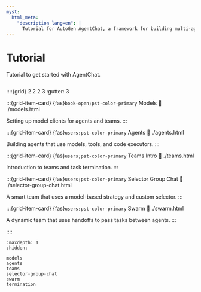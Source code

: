 ```yaml
---
myst:
  html_meta:
    "description lang=en": |
      Tutorial for AutoGen AgentChat, a framework for building multi-agent applications with AI agents.
---
```


# Tutorial

Tutorial to get started with AgentChat.

```{include} ../warning.md

```

::::{grid} 2 2 2 3
:gutter: 3

:::{grid-item-card} {fas}`book-open;pst-color-primary` Models
:link: ./models.html

Setting up model clients for agents and teams.
:::

:::{grid-item-card} {fas}`users;pst-color-primary` Agents
:link: ./agents.html

Building agents that use models, tools, and code executors.
:::

:::{grid-item-card} {fas}`users;pst-color-primary` Teams Intro
:link: ./teams.html

Introduction to teams and task termination.
:::

:::{grid-item-card} {fas}`users;pst-color-primary` Selector Group Chat
:link: ./selector-group-chat.html

A smart team that uses a model-based strategy and custom selector.
:::

:::{grid-item-card} {fas}`users;pst-color-primary` Swarm
:link: ./swarm.html

A dynamic team that uses handoffs to pass tasks between agents.
:::

::::

```{toctree}
:maxdepth: 1
:hidden:

models
agents
teams
selector-group-chat
swarm
termination
```
